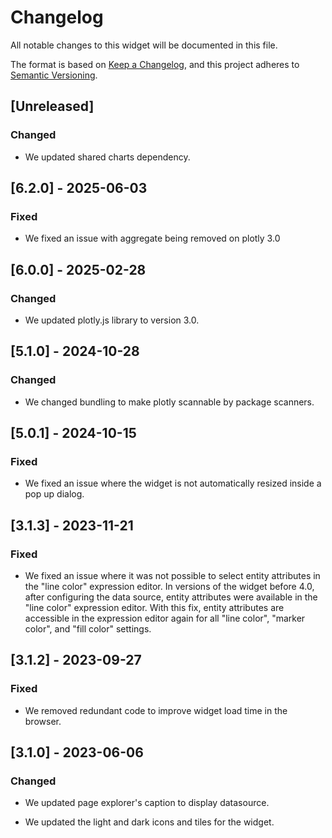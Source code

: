 # Changelog

All notable changes to this widget will be documented in this file.

The format is based on [Keep a Changelog](https://keepachangelog.com/en/1.0.0/), and this project adheres to [Semantic Versioning](https://semver.org/spec/v2.0.0.html).

## [Unreleased]

### Changed

- We updated shared charts dependency.

## [6.2.0] - 2025-06-03

### Fixed

- We fixed an issue with aggregate being removed on plotly 3.0

## [6.0.0] - 2025-02-28

### Changed

- We updated plotly.js library to version 3.0.

## [5.1.0] - 2024-10-28

### Changed

- We changed bundling to make plotly scannable by package scanners.

## [5.0.1] - 2024-10-15

### Fixed

- We fixed an issue where the widget is not automatically resized inside a pop up dialog.

## [3.1.3] - 2023-11-21

### Fixed

- We fixed an issue where it was not possible to select entity attributes in the "line color" expression editor. In versions of the widget before 4.0, after configuring the data source, entity attributes were available in the "line color" expression editor. With this fix, entity attributes are accessible in the expression editor again for all "line color", "marker color", and "fill color" settings.

## [3.1.2] - 2023-09-27

### Fixed

- We removed redundant code to improve widget load time in the browser.

## [3.1.0] - 2023-06-06

### Changed

- We updated page explorer's caption to display datasource.

- We updated the light and dark icons and tiles for the widget.

